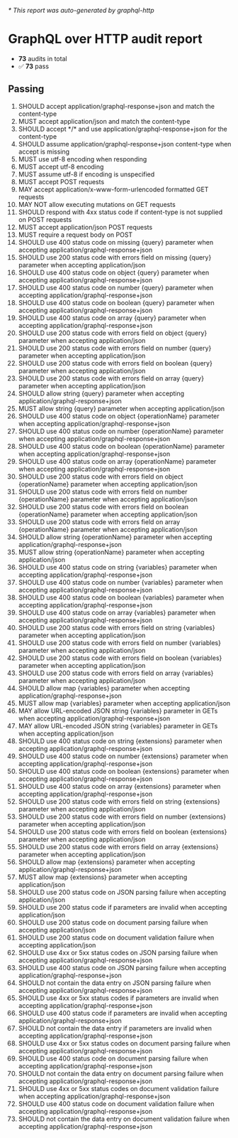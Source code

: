 _* This report was auto-generated by graphql-http_

# GraphQL over HTTP audit report

- **73** audits in total
- ✅ **73** pass

## Passing
1. SHOULD accept application/graphql-response+json and match the content-type
2. MUST accept application/json and match the content-type
3. SHOULD accept \*/\* and use application/graphql-response+json for the content-type
4. SHOULD assume application/graphql-response+json content-type when accept is missing
5. MUST use utf-8 encoding when responding
6. MUST accept utf-8 encoding
7. MUST assume utf-8 if encoding is unspecified
8. MUST accept POST requests
9. MAY accept application/x-www-form-urlencoded formatted GET requests
10. MAY NOT allow executing mutations on GET requests
11. SHOULD respond with 4xx status code if content-type is not supplied on POST requests
12. MUST accept application/json POST requests
13. MUST require a request body on POST
14. SHOULD use 400 status code on missing {query} parameter when accepting application/graphql-response+json
15. SHOULD use 200 status code with errors field on missing {query} parameter when accepting application/json
16. SHOULD use 400 status code on object {query} parameter when accepting application/graphql-response+json
17. SHOULD use 400 status code on number {query} parameter when accepting application/graphql-response+json
18. SHOULD use 400 status code on boolean {query} parameter when accepting application/graphql-response+json
19. SHOULD use 400 status code on array {query} parameter when accepting application/graphql-response+json
20. SHOULD use 200 status code with errors field on object {query} parameter when accepting application/json
21. SHOULD use 200 status code with errors field on number {query} parameter when accepting application/json
22. SHOULD use 200 status code with errors field on boolean {query} parameter when accepting application/json
23. SHOULD use 200 status code with errors field on array {query} parameter when accepting application/json
24. SHOULD allow string {query} parameter when accepting application/graphql-response+json
25. MUST allow string {query} parameter when accepting application/json
26. SHOULD use 400 status code on object {operationName} parameter when accepting application/graphql-response+json
27. SHOULD use 400 status code on number {operationName} parameter when accepting application/graphql-response+json
28. SHOULD use 400 status code on boolean {operationName} parameter when accepting application/graphql-response+json
29. SHOULD use 400 status code on array {operationName} parameter when accepting application/graphql-response+json
30. SHOULD use 200 status code with errors field on object {operationName} parameter when accepting application/json
31. SHOULD use 200 status code with errors field on number {operationName} parameter when accepting application/json
32. SHOULD use 200 status code with errors field on boolean {operationName} parameter when accepting application/json
33. SHOULD use 200 status code with errors field on array {operationName} parameter when accepting application/json
34. SHOULD allow string {operationName} parameter when accepting application/graphql-response+json
35. MUST allow string {operationName} parameter when accepting application/json
36. SHOULD use 400 status code on string {variables} parameter when accepting application/graphql-response+json
37. SHOULD use 400 status code on number {variables} parameter when accepting application/graphql-response+json
38. SHOULD use 400 status code on boolean {variables} parameter when accepting application/graphql-response+json
39. SHOULD use 400 status code on array {variables} parameter when accepting application/graphql-response+json
40. SHOULD use 200 status code with errors field on string {variables} parameter when accepting application/json
41. SHOULD use 200 status code with errors field on number {variables} parameter when accepting application/json
42. SHOULD use 200 status code with errors field on boolean {variables} parameter when accepting application/json
43. SHOULD use 200 status code with errors field on array {variables} parameter when accepting application/json
44. SHOULD allow map {variables} parameter when accepting application/graphql-response+json
45. MUST allow map {variables} parameter when accepting application/json
46. MAY allow URL-encoded JSON string {variables} parameter in GETs when accepting application/graphql-response+json
47. MAY allow URL-encoded JSON string {variables} parameter in GETs when accepting application/json
48. SHOULD use 400 status code on string {extensions} parameter when accepting application/graphql-response+json
49. SHOULD use 400 status code on number {extensions} parameter when accepting application/graphql-response+json
50. SHOULD use 400 status code on boolean {extensions} parameter when accepting application/graphql-response+json
51. SHOULD use 400 status code on array {extensions} parameter when accepting application/graphql-response+json
52. SHOULD use 200 status code with errors field on string {extensions} parameter when accepting application/json
53. SHOULD use 200 status code with errors field on number {extensions} parameter when accepting application/json
54. SHOULD use 200 status code with errors field on boolean {extensions} parameter when accepting application/json
55. SHOULD use 200 status code with errors field on array {extensions} parameter when accepting application/json
56. SHOULD allow map {extensions} parameter when accepting application/graphql-response+json
57. MUST allow map {extensions} parameter when accepting application/json
58. SHOULD use 200 status code on JSON parsing failure when accepting application/json
59. SHOULD use 200 status code if parameters are invalid when accepting application/json
60. SHOULD use 200 status code on document parsing failure when accepting application/json
61. SHOULD use 200 status code on document validation failure when accepting application/json
62. SHOULD use 4xx or 5xx status codes on JSON parsing failure when accepting application/graphql-response+json
63. SHOULD use 400 status code on JSON parsing failure when accepting application/graphql-response+json
64. SHOULD not contain the data entry on JSON parsing failure when accepting application/graphql-response+json
65. SHOULD use 4xx or 5xx status codes if parameters are invalid when accepting application/graphql-response+json
66. SHOULD use 400 status code if parameters are invalid when accepting application/graphql-response+json
67. SHOULD not contain the data entry if parameters are invalid when accepting application/graphql-response+json
68. SHOULD use 4xx or 5xx status codes on document parsing failure when accepting application/graphql-response+json
69. SHOULD use 400 status code on document parsing failure when accepting application/graphql-response+json
70. SHOULD not contain the data entry on document parsing failure when accepting application/graphql-response+json
71. SHOULD use 4xx or 5xx status codes on document validation failure when accepting application/graphql-response+json
72. SHOULD use 400 status code on document validation failure when accepting application/graphql-response+json
73. SHOULD not contain the data entry on document validation failure when accepting application/graphql-response+json

